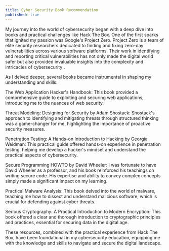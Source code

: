 ```yaml
---
title: Cyber Security Book Recommendation
published: true
---
```



My journey into the world of cybersecurity began with a deep dive into books and practical challenges like Hack The Box. One of the first sparks that ignited my passion was Google's Project Zero. Project Zero is a team of elite security researchers dedicated to finding and fixing zero-day vulnerabilities across various software platforms. Their work in identifying and reporting critical vulnerabilities has not only made the digital world safer but also provided invaluable insights into the complexity and intricacies of cybersecurity .

As I delved deeper, several books became instrumental in shaping my understanding and skills:

The Web Application Hacker's Handbook: This book provided a comprehensive guide to exploiting and securing web applications, introducing me to the nuances of web security.

Threat Modeling: Designing for Security by Adam Shostack: Shostack's approach to identifying and mitigating threats through structured thinking was a game-changer for me, highlighting the importance of proactive security measures.

Penetration Testing: A Hands-on Introduction to Hacking by Georgia Weidman: This practical guide offered hands-on experience in penetration testing, helping me develop a hacker's mindset and understand the practical aspects of cybersecurity.

Secure Programming HOWTO by David Wheeler: I was fortunate to have David Wheeler as a professor, and his book reinforced his teachings on writing secure code. His expertise and ability to convey complex concepts simply made a significant impact on my learning.

Practical Malware Analysis: This book delved into the world of malware, teaching me how to dissect and understand malicious software, which is crucial for defending against cyber threats.

Serious Cryptography: A Practical Introduction to Modern Encryption: This book offered a clear and thorough introduction to cryptographic principles and practices, essential for securing data in the digital age.

These resources, combined with the practical experience from Hack The Box, have been foundational in my cybersecurity education, equipping me with the knowledge and skills to navigate and secure the digital landscape.





